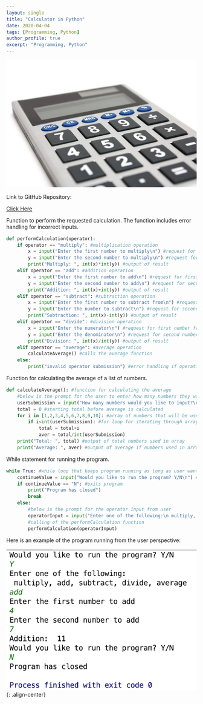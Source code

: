 ```yaml
---
layout: single
title: "Calculator in Python"
date: 2020-04-04
tags: [Programming, Python]
author_profile: true
excerpt: "Programming, Python"
---
```

![Calculator](/images/calculator.jpg "Calculator in Python")

Link to GitHub Repository:

[Click Here](https://github.com/davidsuffolk/Python-Calculator)

Function to perform the requested calculation. The function includes error handling for incorrect inputs.

```python
def performCalculation(operator):
    if operator == "multiply": #multiplication operation
        x = input("Enter the first number to multiply\n") #request for first number from user
        y = input("Enter the second number to multiply\n") #request for second number from user
        print("Multiply: ", int(x)*int(y)) #output of result
    elif operator == "add": #addition operation
        x = input("Enter the first number to add\n") #request for first number from user
        y = input("Enter the second number to add\n") #request for second number from user
        print("Addition: ", int(x)+int(y)) #output of result
    elif operator == "subtract": #subtraction operation
        x = input("Enter the first number to subtract from\n") #request for first number from user
        y = input("Enter the number to subtract\n") #request for second number from user
        print("Subtraction: ", int(x)-int(y)) #output of result
    elif operator == "divide": #division operation
        x = input("Enter the numerator\n") #request for first number from user
        y = input("Enter the denominator\n") #request for second number from user
        print("Division: ", int(x)/int(y)) #output of result
    elif operator == "average": #average operation
        calculateAverage() #calls the average function
    else:
        print("invalid operator submission") #error handling if operation is not recognized
```
Function for calculating the average of a list of numbers.

```python
def calculateAverage(): #function for calculating the average
    #below is the prompt for the user to enter how many numbers they want to have averaged
    userSubmission = input("How many numbers would you like to input?\nWe will average numbers from our list\n Enter a value from 1-10\n")
    total = 0 #starting total before average is calculated
    for i in [1,2,3,4,5,6,7,8,9,10]: #array of numbers that will be used for the total and average calculations
        if i<int(userSubmission): #for loop for iterating through array
            total = total+i
            aver = total/int(userSubmission)
    print("Total: ", total) #output of total numbers used in array
    print("Average: ", aver) #output of average if numbers used in array
```

While statement for running the program.

```python
while True: #while loop that keeps program running as long as user wants
    continueValue = input("Would you like to run the program? Y/N\n") #opening prompt of program
    if continueValue == "N": #exits program
        print("Program has closed")
        break
    else:
        #below is the prompt for the operator input from user
        operatorInput = input("Enter one of the following:\n multiply, add, subtract, divide, average\n")
        #calling of the performCalculation function
        performCalculation(operatorInput)
```

Here is an example of the program running from the user perspective:

![image-center](/images/calculator_output.png){: .align-center}
